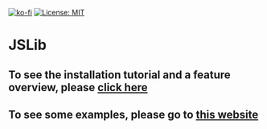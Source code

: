 [![ko-fi](https://www.ko-fi.com/img/donate_sm.png)](https://ko-fi.com/K3K4KN75) [![License: MIT](https://img.shields.io/badge/License-MIT-blue.svg)](https://opensource.org/licenses/MIT)

# JSLib

## To see the installation tutorial and a feature overview, please <a href="https://github.com/Sv443/JSLib/wiki">click here</a>
## To see some examples, please go to <a href="https://sv443.github.io/JSLib/demo.html">this website</a>

